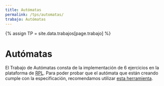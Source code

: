 ```yaml
---
title: Autómatas
permalink: /tps/automatas/
trabajo: Autómatas
---
```

{% assign TP = site.data.trabajos[page.trabajo] %}

Autómatas
==================

El Trabajo de Autómatas consta de la implementación de 6 ejercicios en la plataforma de [RPL]({{site.data.sitios.rpl}}). 
Para poder probar que el autómata que están creando cumple con la especificación, recomendamos utilizar [esta herramienta](https://www.cs.odu.edu/~zeil/automat/automat.cgi).

